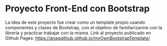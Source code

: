 # Proyecto Front-End con Bootstrap 

La idea de este proyecto fue crear como un template propio usando componentes y clases de Bootstrap, con el objetivo de familiarizarme con la librería y practicar trabajar con la misma.
Link al proyecto publicado en Github Pages: https://anaggithub.github.io/myOwnBootstrapTemplate/
